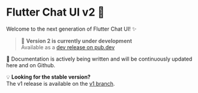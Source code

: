# Flutter Chat UI v2 🚀

Welcome to the next generation of Flutter Chat UI! ✨

> 🔨 **Version 2 is currently under development**  
> Available as a [dev release on pub.dev](https://pub.dev/packages/flutter_chat_ui/versions/2.0.0-dev.2/changelog)

📝 Documentation is actively being written and will be continuously updated here and on Github.

💡 **Looking for the stable version?**  
The v1 release is available on the [v1 branch](https://github.com/flyerhq/flutter_chat_ui/tree/v1).

